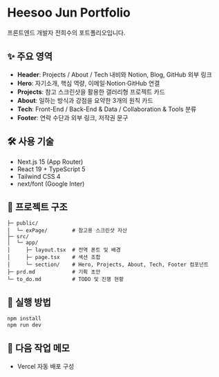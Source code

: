 ﻿# Heesoo Jun Portfolio

프론트엔드 개발자 전희수의 포트폴리오입니다. 

## ✨ 주요 영역
- **Header**: Projects / About / Tech 내비와 Notion, Blog, GitHub 외부 링크
- **Hero**: 자기소개, 핵심 역량, 이메일·Notion·GitHub 연결
- **Projects**: 참고 스크린샷을 활용한 갤러리형 프로젝트 카드
- **About**: 일하는 방식과 강점을 요약한 3개의 원칙 카드
- **Tech**: Front-End / Back-End & Data / Collaboration & Tools 분류
- **Footer**: 연락 수단과 외부 링크, 저작권 문구

## 🛠️ 사용 기술
- Next.js 15 (App Router)
- React 19 + TypeScript 5
- Tailwind CSS 4
- next/font (Google Inter)

## 📂 프로젝트 구조
```
├─ public/
│  └─ exPage/        # 참고용 스크린샷 자산
├─ src/
│  └─ app/
│     ├─ layout.tsx  # 전역 폰트 및 배경
│     ├─ page.tsx    # 섹션 조합
│     └─ section/    # Hero, Projects, About, Tech, Footer 컴포넌트
├─ prd.md            # 기획 초안
└─ to_do.md          # TODO 및 진행 현황
```

## 🚀 실행 방법
```bash
npm install
npm run dev
```

## 📌 다음 작업 메모
- Vercel 자동 배포 구성

